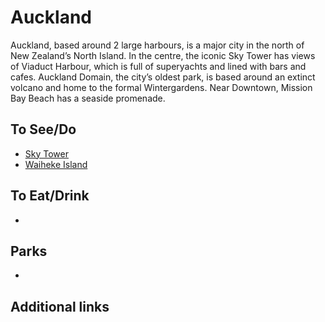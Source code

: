 # Auckland

Auckland, based around 2 large harbours, is a major city in the north of New Zealand’s North Island. In the centre, the iconic Sky Tower has views of Viaduct Harbour, which is full of superyachts and lined with bars and cafes. Auckland Domain, the city’s oldest park, is based around an extinct volcano and home to the formal Wintergardens. Near Downtown, Mission Bay Beach has a seaside promenade.

## To See/Do

* [Sky Tower](https://www.skycityauckland.co.nz/sky-tower/)
* [Waiheke Island](https://www.waiheke.co.nz/)

## To Eat/Drink

* 

## Parks

* 

## Additional links
